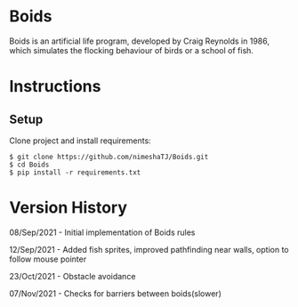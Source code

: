 # Boids
Boids is an artificial life program, developed by Craig Reynolds in 1986, which simulates the flocking behaviour of birds or a school of fish.


# Instructions

## Setup
Clone project and install requirements:
```console
$ git clone https://github.com/nimeshaTJ/Boids.git
$ cd Boids
$ pip install -r requirements.txt
```

# Version History
08/Sep/2021 - Initial implementation of Boids rules

12/Sep/2021 - Added fish sprites, improved pathfinding near walls, option to follow mouse pointer

23/Oct/2021 - Obstacle avoidance

07/Nov/2021 - Checks for barriers between boids(slower)
